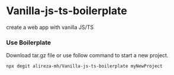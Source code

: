 # Vanilla-js-ts-boilerplate
create a web app with vanilla JS/TS 

### Use Boilerplate
Download tar.gz file or use follow command to start a new project.

```bash
npx degit alireza-mh/Vanilla-js-ts-boilerplate myNewProject
```
